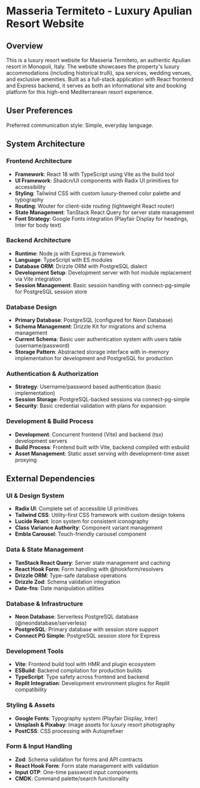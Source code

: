 # Masseria Termiteto - Luxury Apulian Resort Website

## Overview

This is a luxury resort website for Masseria Termiteto, an authentic Apulian resort in Monopoli, Italy. The website showcases the property's luxury accommodations (including historical trulli), spa services, wedding venues, and exclusive amenities. Built as a full-stack application with React frontend and Express backend, it serves as both an informational site and booking platform for this high-end Mediterranean resort experience.

## User Preferences

Preferred communication style: Simple, everyday language.

## System Architecture

### Frontend Architecture
- **Framework**: React 18 with TypeScript using Vite as the build tool
- **UI Framework**: Shadcn/UI components with Radix UI primitives for accessibility
- **Styling**: Tailwind CSS with custom luxury-themed color palette and typography
- **Routing**: Wouter for client-side routing (lightweight React router)
- **State Management**: TanStack React Query for server state management
- **Font Strategy**: Google Fonts integration (Playfair Display for headings, Inter for body text)

### Backend Architecture
- **Runtime**: Node.js with Express.js framework
- **Language**: TypeScript with ES modules
- **Database ORM**: Drizzle ORM with PostgreSQL dialect
- **Development Setup**: Development server with hot module replacement via Vite integration
- **Session Management**: Basic session handling with connect-pg-simple for PostgreSQL session store

### Database Design
- **Primary Database**: PostgreSQL (configured for Neon Database)
- **Schema Management**: Drizzle Kit for migrations and schema management
- **Current Schema**: Basic user authentication system with users table (username/password)
- **Storage Pattern**: Abstracted storage interface with in-memory implementation for development and PostgreSQL for production

### Authentication & Authorization
- **Strategy**: Username/password based authentication (basic implementation)
- **Session Storage**: PostgreSQL-backed sessions via connect-pg-simple
- **Security**: Basic credential validation with plans for expansion

### Development & Build Process
- **Development**: Concurrent frontend (Vite) and backend (tsx) development servers
- **Build Process**: Frontend built with Vite, backend compiled with esbuild
- **Asset Management**: Static asset serving with development-time asset proxying

## External Dependencies

### UI & Design System
- **Radix UI**: Complete set of accessible UI primitives
- **Tailwind CSS**: Utility-first CSS framework with custom design tokens
- **Lucide React**: Icon system for consistent iconography
- **Class Variance Authority**: Component variant management
- **Embla Carousel**: Touch-friendly carousel component

### Data & State Management  
- **TanStack React Query**: Server state management and caching
- **React Hook Form**: Form handling with @hookform/resolvers
- **Drizzle ORM**: Type-safe database operations
- **Drizzle Zod**: Schema validation integration
- **Date-fns**: Date manipulation utilities

### Database & Infrastructure
- **Neon Database**: Serverless PostgreSQL database (@neondatabase/serverless)
- **PostgreSQL**: Primary database with session store support
- **Connect PG Simple**: PostgreSQL session store for Express

### Development Tools
- **Vite**: Frontend build tool with HMR and plugin ecosystem
- **ESBuild**: Backend compilation for production builds
- **TypeScript**: Type safety across frontend and backend
- **Replit Integration**: Development environment plugins for Replit compatibility

### Styling & Assets
- **Google Fonts**: Typography system (Playfair Display, Inter)
- **Unsplash & Pixabay**: Image assets for luxury resort photography
- **PostCSS**: CSS processing with Autoprefixer

### Form & Input Handling
- **Zod**: Schema validation for forms and API contracts
- **React Hook Form**: Form state management with validation
- **Input OTP**: One-time password input components
- **CMDK**: Command palette/search functionality
